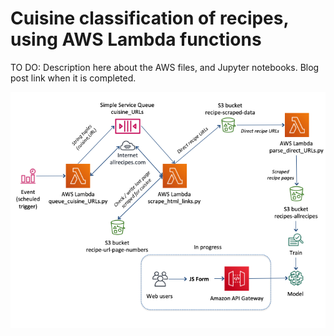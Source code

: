# Cuisine classification of recipes, using AWS Lambda functions

TO DO:
Description here about the AWS files, and Jupyter notebooks.  Blog post link when it is completed.

![AWS Architecture Diagram](aws_arch.png)



